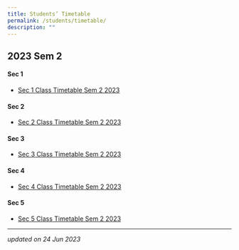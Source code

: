 ```yaml
---
title: Students’ Timetable
permalink: /students/timetable/
description: ""
---
```

2023 Sem 2
---------------

#### Sec 1
* [Sec 1 Class Timetable Sem 2 2023](/files/Timetables/Students%20Timetable/sec1classtimetablesem2_2023-v2.pdf)

#### Sec 2
* [Sec 2 Class Timetable Sem 2 2023](/files/Timetables/Students%20Timetable/sec2classtimetablesem2_2023-v1.pdf)

#### Sec 3
* [Sec 3 Class Timetable Sem 2 2023](/files/Timetables/Students%20Timetable/sec%203%20class%20tt%20sem%202-2023-v4.pdf)

#### Sec 4
* [Sec 4 Class Timetable Sem 2 2023](/files/Timetables/Students%20Timetable/sec%204%20class%20tt%20sem%202-2023-v4.pdf)

#### Sec 5
* [Sec 5 Class Timetable Sem 2 2023](/files/Timetables/Students%20Timetable/sec%205%20class%20tt%20sem%202-2023-v4.pdf)

__________________________________________________________

*updated on 24 Jun 2023*